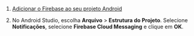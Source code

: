 1. [Adicionar o Firebase ao seu projeto Android](https://firebase.google.com/docs/android/setup)

2. No Android Studio, escolha **Arquivo** > **Estrutura do Projeto**. Selecione **Notificações**, selecione **Firebase Cloud Messaging** e clique em **OK**.
